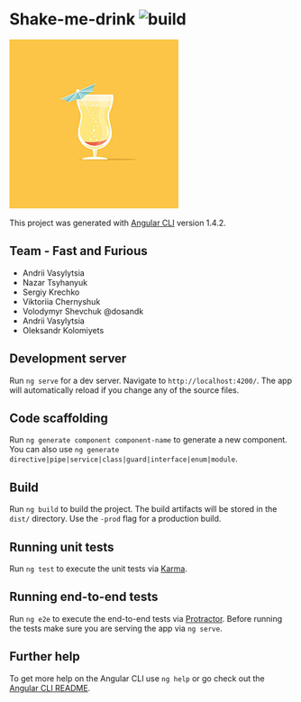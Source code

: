 # Shake-me-drink ![build](https://api.travis-ci.org/Eleks-Angular-learning/shake-me-drink.svg?branch=master)
![Logo](logo.jpg) 

This project was generated with [Angular CLI](https://github.com/angular/angular-cli) version 1.4.2.

## Team - Fast and Furious

* Andrii Vasylytsia
* Nazar Tsyhanyuk
* Sergiy Krechko
* Viktoriia Chernyshuk
* Volodymyr Shevchuk @dosandk
* Andrii Vasylytsia
* Oleksandr Kolomiyets

## Development server

Run `ng serve` for a dev server. Navigate to `http://localhost:4200/`. The app will automatically reload if you change any of the source files.

## Code scaffolding

Run `ng generate component component-name` to generate a new component. You can also use `ng generate directive|pipe|service|class|guard|interface|enum|module`.

## Build

Run `ng build` to build the project. The build artifacts will be stored in the `dist/` directory. Use the `-prod` flag for a production build.

## Running unit tests

Run `ng test` to execute the unit tests via [Karma](https://karma-runner.github.io).

## Running end-to-end tests

Run `ng e2e` to execute the end-to-end tests via [Protractor](http://www.protractortest.org/).
Before running the tests make sure you are serving the app via `ng serve`.

## Further help

To get more help on the Angular CLI use `ng help` or go check out the [Angular CLI README](https://github.com/angular/angular-cli/blob/master/README.md).
